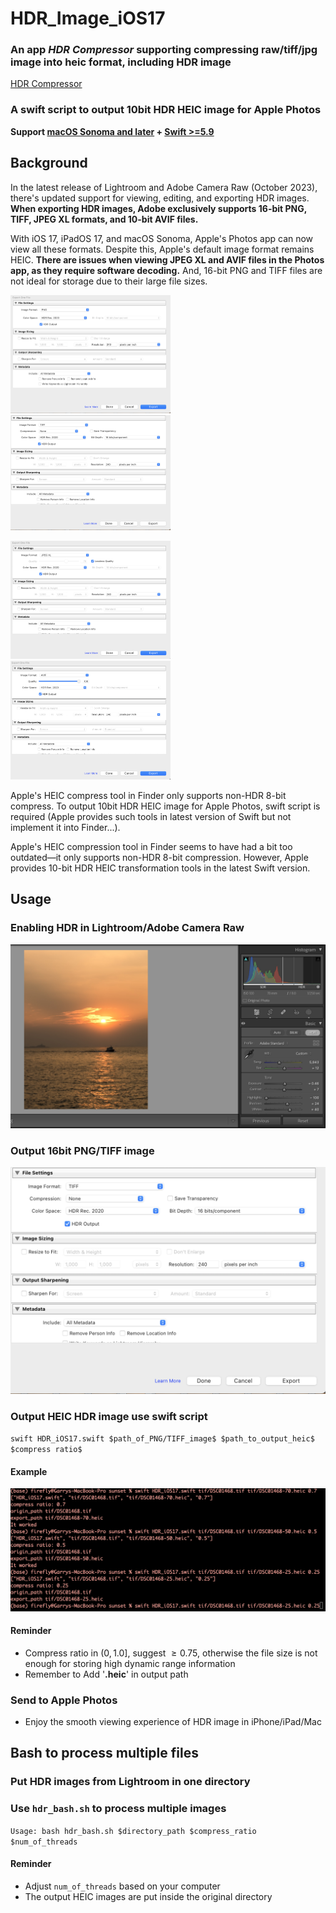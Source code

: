 # HDR_Image_iOS17

### An app *HDR Compressor* supporting compressing raw/tiff/jpg image into heic format, including HDR image

[HDR Compressor]()

### A swift script to output 10bit HDR HEIC image for Apple Photos

**Support <u>macOS Sonoma and later</u> +  <u>Swift >=5.9</u>**

## Background

In the latest release of Lightroom and Adobe Camera Raw (October 2023), there's updated support for viewing, editing, and exporting HDR images. **When exporting HDR images, Adobe exclusively supports 16-bit PNG, TIFF, JPEG XL formats, and 10-bit AVIF files.**

With iOS 17, iPadOS 17, and macOS Sonoma, Apple's Photos app can now view all these formats. Despite this, Apple's default image format remains HEIC. **There are issues when viewing JPEG XL and AVIF files in the Photos app, as they require software decoding.** And, 16-bit PNG and TIFF files are not ideal for storage due to their large file sizes.

 <img src="README.assets/截屏2023-10-19 17.16.11.png" alt="截屏2023-10-19 17.16.11" style="zoom: 25%;" /><img src="README.assets/截屏2023-10-19 17.16.01.png" alt="截屏2023-10-19 17.16.01" style="zoom:25%;" />

<img src="README.assets/截屏2023-10-19 17.16.34.png" alt="截屏2023-10-19 17.16.34" style="zoom:25%;" /><img src="README.assets/截屏2023-10-19 17.16.22.png" alt="截屏2023-10-19 17.16.22" style="zoom:25%;" />

Apple's HEIC compress tool in Finder only supports non-HDR 8-bit compress. To output 10bit HDR HEIC image for Apple Photos, swift script is required (Apple provides such tools in latest version of Swift but not implement it into Finder...).

Apple's HEIC compression tool in Finder seems to have had a bit too outdated—it only supports non-HDR 8-bit compression. However, Apple provides 10-bit HDR HEIC transformation tools in the latest Swift version.

## Usage

### Enabling HDR in Lightroom/Adobe Camera Raw

![hdr_enable](README.assets/hdr_enable.jpg)

### Output 16bit PNG/TIFF image 

<img src="README.assets/截屏2023-10-19 17.16.01.png" alt="截屏2023-10-19 17.16.01" style="zoom:100%;" />

### Output HEIC HDR image use swift script

`swift HDR_iOS17.swift $path_of_PNG/TIFF_image$ $path_to_output_heic$ $compress ratio$`

#### Example

![example](README.assets/example.png)

#### Reminder

* Compress ratio in $(0, 1.0]$, suggest $\geq 0.75$, otherwise the file size is not enough for storing high dynamic range information
* Remember to Add '**.heic**' in output path

### Send to Apple Photos

* Enjoy the smooth viewing experience of HDR image in iPhone/iPad/Mac 

## Bash to process multiple files

### Put HDR images from Lightroom in one directory

### Use `hdr_bash.sh` to process multiple images

`Usage: bash hdr_bash.sh $directory_path $compress_ratio $num_of_threads`

#### Reminder

* Adjust `num_of_threads` based on your computer
* The output HEIC images are put inside the original directory

